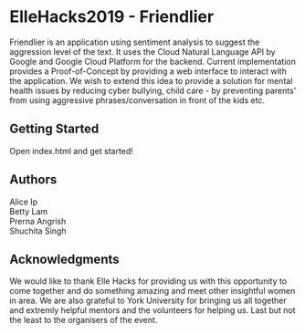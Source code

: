 # ElleHacks2019 - Friendlier
Friendlier is an application using sentiment analysis to suggest the aggression level of the text. It uses the Cloud Natural Language API by Google and Google Cloud Platform for the backend. Current implementation provides a Proof-of-Concept by providing a web interface to interact with the application. We wish to extend this idea to provide a solution for mental health issues by reducing cyber bullying, child care - by preventing parents' from using aggressive phrases/conversation in front of the kids etc.

## Getting Started
Open index.html and get started!

## Authors
Alice Ip </br>
Betty Lam </br>
Prerna Angrish </br>
Shuchita Singh

## Acknowledgments
We would like to thank Elle Hacks for providing us with this opportunity to come together and do something amazing and meet other insightful women in area. We are also grateful to York University for bringing us all together and extremly helpful mentors and the volunteers for helping us. Last but not the least to the organisers of the event.
